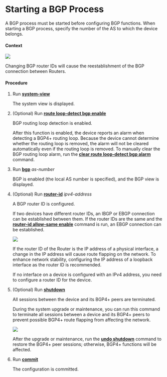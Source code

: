 Starting a BGP Process
======================

A BGP process must be started before configuring BGP functions. When starting a BGP process, specify the number of the AS to which the device belongs.

#### Context

![](../../../../public_sys-resources/note_3.0-en-us.png) 

Changing BGP router IDs will cause the reestablishment of the BGP connection between Routers.



#### Procedure

1. Run [**system-view**](cmdqueryname=system-view)
   
   
   
   The system view is displayed.
2. (Optional) Run [**route loop-detect bgp enable**](cmdqueryname=route+loop-detect+bgp+enable)
   
   
   
   BGP routing loop detection is enabled.
   
   
   
   After this function is enabled, the device reports an alarm when detecting a BGP4+ routing loop. Because the device cannot determine whether the routing loop is removed, the alarm will not be cleared automatically even if the routing loop is removed. To manually clear the BGP routing loop alarm, run the [**clear route loop-detect bgp alarm**](cmdqueryname=clear+route+loop-detect+bgp+alarm) command.
3. Run [**bgp**](cmdqueryname=bgp) *as-number*
   
   
   
   BGP is enabled (the local AS number is specified), and the BGP view is displayed.
4. (Optional) Run [**router-id**](cmdqueryname=router-id) *ipv4-address*
   
   
   
   A BGP router ID is configured.
   
   
   
   If two devices have different router IDs, an IBGP or EBGP connection can be established between them. If the router IDs are the same and the [**router-id allow-same enable**](cmdqueryname=router-id+allow-same+enable) command is run, an EBGP connection can be established.
   
   ![](../../../../public_sys-resources/note_3.0-en-us.png) 
   
   If the router ID of the Router is the IP address of a physical interface, a change in the IP address will cause route flapping on the network. To enhance network stability, configuring the IP address of a loopback interface as the router ID is recommended.
   
   If no interface on a device is configured with an IPv4 address, you need to configure a router ID for the device.
5. (Optional) Run [**shutdown**](cmdqueryname=shutdown)
   
   
   
   All sessions between the device and its BGP4+ peers are terminated.
   
   During the system upgrade or maintenance, you can run this command to terminate all sessions between a device and its BGP4+ peers to prevent possible BGP4+ route flapping from affecting the network.
   
   ![](../../../../public_sys-resources/notice_3.0-en-us.png) 
   
   After the upgrade or maintenance, run the [**undo shutdown**](cmdqueryname=undo+shutdown) command to restore the BGP4+ peer sessions; otherwise, BGP4+ functions will be affected.
6. Run [**commit**](cmdqueryname=commit)
   
   
   
   The configuration is committed.